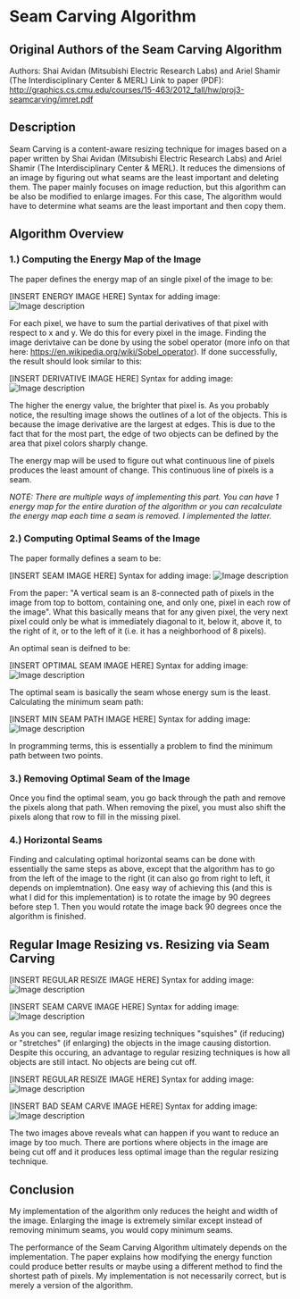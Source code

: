 # Seam Carving Algorithm

## Original Authors of the Seam Carving Algorithm
Authors: Shai Avidan (Mitsubishi Electric Research Labs) and Ariel Shamir (The Interdisciplinary Center & MERL)
Link to paper (PDF): http://graphics.cs.cmu.edu/courses/15-463/2012_fall/hw/proj3-seamcarving/imret.pdf

## Description
Seam Carving is a content-aware resizing technique for images based on a paper written by Shai Avidan (Mitsubishi Electric Research Labs) and Ariel Shamir (The Interdisciplinary Center & MERL). It reduces the dimensions of an image by figuring out what seams are the least important and deleting them. The paper mainly focuses on image reduction, but this algorithm can be also be modified to enlarge images. For this case, The algorithm would have to determine what seams are the least important and then copy them.

## Algorithm Overview

### 1.) Computing the Energy Map of the Image
The paper defines the energy map of an single pixel of the image to be:

[INSERT ENERGY IMAGE HERE]
Syntax for adding image: ![Image description](link-to-image)

For each pixel, we have to sum the partial derivatives of that pixel with respect to x and y. We do this for every pixel in the image. Finding the image derivtaive can be done by using the sobel operator (more info on that here: https://en.wikipedia.org/wiki/Sobel_operator). If done successfully, the result should look similar to this:

[INSERT DERIVATIVE IMAGE HERE]
Syntax for adding image: ![Image description](link-to-image)

The higher the energy value, the brighter that pixel is. As you probably notice, the resulting image shows the outlines of a lot of the objects. This is because the image derivative are the largest at edges. This is due to the fact that for the most part, the edge of two objects can be defined by the area that pixel colors sharply change.

The energy map will be used to figure out what continuous line of pixels produces the least amount of change. This continuous line of pixels is a seam.

*NOTE: There are multiple ways of implementing this part. You can have 1 energy map for the entire duration of the algorithm or you can recalculate the energy map each time a seam is removed. I implemented the latter.*

### 2.) Computing Optimal Seams of the Image
The paper formally defines a seam to be:

[INSERT SEAM IMAGE HERE]
Syntax for adding image: ![Image description](link-to-image)

From the paper: "A vertical seam is an 8-connected path of pixels in the image from top to bottom, containing one, and only one, pixel in each row of the image". What this basically means that for any given pixel, the very next pixel could only be what is immediately diagonal to it, below it, above it, to the right of it, or to the left of it (i.e. it has a neighborhood of 8 pixels).

An optimal sean is deifned to be:

[INSERT OPTIMAL SEAM IMAGE HERE]
Syntax for adding image: ![Image description](link-to-image)

The optimal seam is basically the seam whose energy sum is the least. Calculating the minimum seam path:

[INSERT MIN SEAM PATH IMAGE HERE]
Syntax for adding image: ![Image description](link-to-image)

In programming terms, this is essentially a problem to find the minimum path between two points.

### 3.) Removing Optimal Seam of the Image
Once you find the optimal seam, you go back through the path and remove the pixels along that path. When removing the pixel, you must also shift the pixels along that row to fill in the missing pixel.

### 4.) Horizontal Seams
Finding and calculating optimal horizontal seams can be done with essentially the same steps as above, except that the algorithm has to go from the left of the image to the right (it can also go from right to left, it depends on implemtnation). One easy way of achieving this (and this is what I did for this implementation) is to rotate the image by 90 degrees before step 1. Then you would rotate the image back 90 degrees once the algorithm is finished.

## Regular Image Resizing vs. Resizing via Seam Carving

[INSERT REGULAR RESIZE IMAGE HERE]
Syntax for adding image: ![Image description](link-to-image)

[INSERT SEAM CARVE IMAGE HERE]
Syntax for adding image: ![Image description](link-to-image)

As you can see, regular image resizing techniques "squishes" (if reducing) or "stretches" (if enlarging) the objects in the image causing distortion. Despite this occuring, an advantage to regular resizing techniques is how all objects are still intact. No objects are being cut off.

[INSERT REGULAR RESIZE IMAGE HERE]
Syntax for adding image: ![Image description](link-to-image)

[INSERT BAD SEAM CARVE IMAGE HERE]
Syntax for adding image: ![Image description](link-to-image)

The two images above reveals what can happen if you want to reduce an image by too much. There are portions where objects in the image are being cut off and it produces less optimal image than the regular resizing technique.

## Conclusion
My implementation of the algorithm only reduces the height and width of the image. Enlarging the image is extremely similar except instead of removing minimum seams, you would copy minimum seams.

The performance of the Seam Carving Algorithm ultimately depends on the implementation. The paper explains how modifying the energy function could produce better results or maybe using a different method to find the shortest path of pixels. My implementation is not necessarily correct, but is merely a version of the algorithm.
